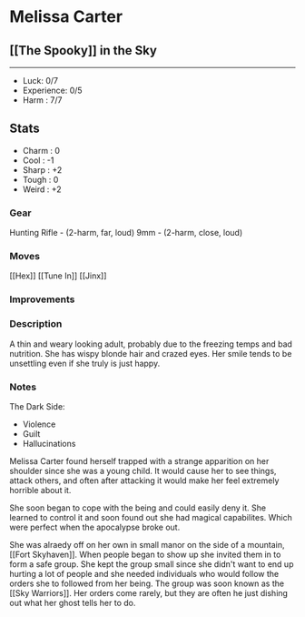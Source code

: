 # Melissa Carter
## [[The Spooky]] in the Sky
---
 - Luck: 0/7
 - Experience: 0/5
 - Harm : 7/7

## Stats
- Charm : 0
- Cool : -1
- Sharp : +2
- Tough : 0
- Weird : +2
 
### Gear
Hunting Rifle - (2-harm, far, loud)
9mm - (2-harm, close, loud)
### Moves
[[Hex]]
[[Tune In]]
[[Jinx]]
### Improvements

### Description
A thin and weary looking adult, probably due to the freezing temps and bad nutrition. She has wispy blonde hair and crazed eyes. Her smile tends to be unsettling even if she truly is just happy.
### Notes
  The Dark Side:
  - Violence
  - Guilt
  - Hallucinations

Melissa Carter found herself trapped with a strange apparition on her shoulder since she was a young child. It would cause her to see things, attack others, and often after attacking it would make her feel extremely horrible about it. 

She soon began to cope with the being and could easily deny it. She learned to control it and soon found out she had magical capabilites. Which were perfect when the apocalypse broke out.

She was alraedy off on her own in small manor on the side of a mountain, [[Fort Skyhaven]]. When people began to show up she invited them in to form a safe group. She kept the group small since she didn't want to end up hurting a lot of people and she needed individuals who would follow the orders she to followed from her being. The group was soon known as the [[Sky Warriors]].  Her orders come rarely, but they are often he just dishing out what her ghost tells her to do.